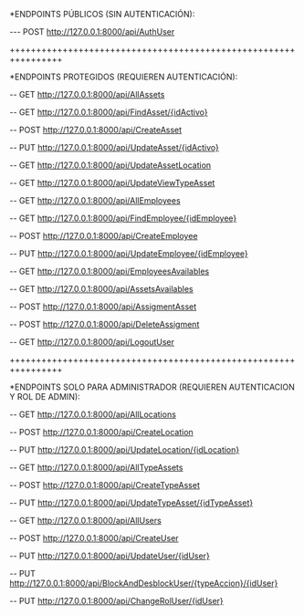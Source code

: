 *ENDPOINTS PÚBLICOS (SIN AUTENTICACIÓN):

--- POST http://127.0.0.1:8000/api/AuthUser

++++++++++++++++++++++++++++++++++++++++++++++++++++++++++++++++

*ENDPOINTS PROTEGIDOS (REQUIEREN AUTENTICACIÓN):

-- GET http://127.0.0.1:8000/api/AllAssets

-- GET http://127.0.0.1:8000/api/FindAsset/{idActivo}

-- POST http://127.0.0.1:8000/api/CreateAsset

-- PUT http://127.0.0.1:8000/api/UpdateAsset/{idActivo}

-- GET http://127.0.0.1:8000/api/UpdateAssetLocation

-- GET http://127.0.0.1:8000/api/UpdateViewTypeAsset

-- GET http://127.0.0.1:8000/api/AllEmployees

-- GET http://127.0.0.1:8000/api/FindEmployee/{idEmployee}

-- POST http://127.0.0.1:8000/api/CreateEmployee

-- PUT http://127.0.0.1:8000/api/UpdateEmployee/{idEmployee}

-- GET http://127.0.0.1:8000/api/EmployeesAvailables

-- GET http://127.0.0.1:8000/api/AssetsAvailables

-- POST http://127.0.0.1:8000/api/AssigmentAsset

-- POST http://127.0.0.1:8000/api/DeleteAssigment

-- GET http://127.0.0.1:8000/api/LogoutUser

++++++++++++++++++++++++++++++++++++++++++++++++++++++++++++++++

*ENDPOINTS SOLO PARA ADMINISTRADOR (REQUIEREN AUTENTICACION Y ROL DE ADMIN):

-- GET http://127.0.0.1:8000/api/AllLocations

-- POST http://127.0.0.1:8000/api/CreateLocation

-- PUT http://127.0.0.1:8000/api/UpdateLocation/{idLocation}

-- GET http://127.0.0.1:8000/api/AllTypeAssets

-- POST http://127.0.0.1:8000/api/CreateTypeAsset

-- PUT http://127.0.0.1:8000/api/UpdateTypeAsset/{idTypeAsset}

-- GET http://127.0.0.1:8000/api/AllUsers

-- POST http://127.0.0.1:8000/api/CreateUser

-- PUT http://127.0.0.1:8000/api/UpdateUser/{idUser}

-- PUT http://127.0.0.1:8000/api/BlockAndDesblockUser/{typeAccion}/{idUser}

-- PUT http://127.0.0.1:8000/api/ChangeRolUser/{idUser}